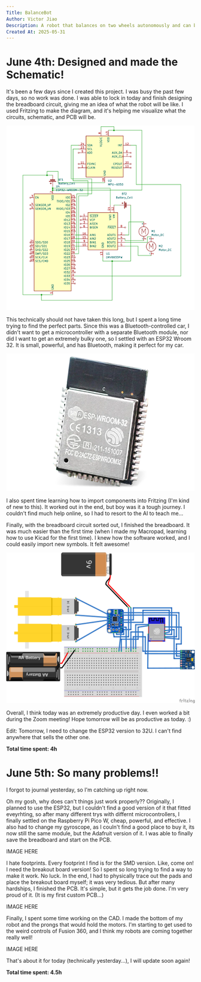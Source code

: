 ```yaml
---
Title: BalanceBot
Author: Victor Jiao
Description: A robot that balances on two wheels autonomously and can be controlled through Bluetooth.
Created At: 2025-05-31
---
```


# June 4th: Designed and made the Schematic!

It's been a few days since I created this project. I was busy the past few days, so no work was done. I was able to lock in today and finish designing the breadboard circuit, giving me an idea of what the robot will be like. I used Fritzing to make the diagram, and it's helping me visualize what the circuits, schematic, and PCB will be.

![Breadboard Diagram](https://github.com/BigBrain244466666/BalanceBot/blob/main/Balance%20Bot/Images/Screenshot%202025-06-04%20222751.png)

This technically should not have taken this long, but I spent a long time trying to find the perfect parts. Since this was a Bluetooth-controlled car, I didn't want to get a microcontroller with a separate Bluetooth module, nor did I want to get an extremely bulky one, so I settled with an ESP32 Wroom 32. It is small, powerful, and has Bluetooth, making it perfect for my car.

![ESP32](https://github.com/BigBrain244466666/BalanceBot/blob/main/Balance%20Bot/Images/ESP32.png)

I also spent time learning how to import components into Fritzing (I'm kind of new to this). It worked out in the end, but boy was it a tough journey. I couldn't find much help online, so I had to resort to the AI to teach me...

Finally, with the breadboard circuit sorted out, I finished the breadboard. It was much easier than the first time (when I made my Macropad, learning how to use Kicad for the first time). I knew how the software worked, and I could easily import new symbols. It felt awesome!

![Schematic](https://github.com/BigBrain244466666/BalanceBot/blob/main/Balance%20Bot/Images/Balance%20Bot%20-%20Breadboard%20Circuit%20-%20Draft%202.png)

Overall, I think today was an extremely productive day. I even worked a bit during the Zoom meeting! Hope tomorrow will be as productive as today. :)

Edit: Tomorrow, I need to change the ESP32 version to 32U. I can't find anywhere that sells the other one.

**Total time spent: 4h**



# June 5th: So many problems!!

I forgot to journal yesterday, so I'm catching up right now. 

Oh my gosh, why does can't things just work properly?? Originally, I planned to use the ESP32, but I couldn't find a good version of it that fitted eveyrhting, so after many different trys with differnt microcontrollers, I finally settled on the Raspberry Pi Pico W, cheap, powerful, and effective. I also had to change my gyroscope, as I couln't find a good place to buy it, its now still the same module, but the Adafruit version of it. I was able to finally save the breadboard and start on the PCB.

IMAGE HERE

I hate footprints. Every footprint I find is for the SMD version. Like, come on! I need the breakout board version! So I spent so long trying to find a way to make it work. No luck. In the end, I had to physically trace out the pads and place the breakout board myself; it was very tedious. But after many hardships, I finished the PCB. It's simple, but it gets the job done. I'm very proud of it. (It is my first custom PCB...)

IMAGE HERE

Finally, I spent some time working on the CAD. I made the bottom of my robot and the prongs that would hold the motors. I'm starting to get used to the weird controls of Fusion 360, and I think my robots are coming together really well!

IMAGE HERE

That's about it for today (technically yesterday...), I will update soon again!

**Total time spent: 4.5h**
